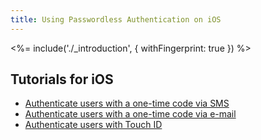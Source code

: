 ```yaml
---
title: Using Passwordless Authentication on iOS
---
```


<%= include('./_introduction', { withFingerprint: true }) %>

## Tutorials for iOS

 - [Authenticate users with a one-time code via SMS](ios-sms-swift)
 - [Authenticate users with a one-time code via e-mail](ios-email-swift)
 - [Authenticate users with Touch ID](ios-touch-id-swift)
